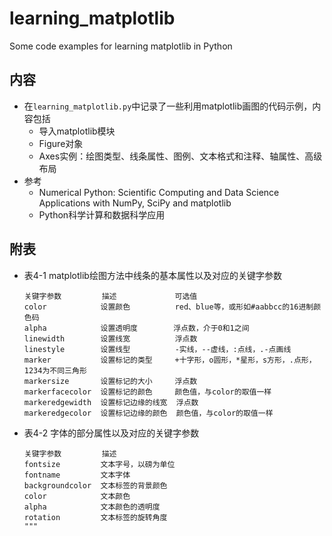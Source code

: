 # learning_matplotlib

Some code examples for learning matplotlib in Python

## 内容
 - 在`learning_matplotlib.py`中记录了一些利用matplotlib画图的代码示例，内容包括
    - 导入matplotlib模块
    - Figure对象
    - Axes实例：绘图类型、线条属性、图例、文本格式和注释、轴属性、高级布局
 - 参考
    - Numerical Python: Scientific Computing and Data Science Applications with NumPy, SciPy and matplotlib
    - Python科学计算和数据科学应用
    
## 附表
 - 表4-1 matplotlib绘图方法中线条的基本属性以及对应的关键字参数
   ```Shell
   关键字参数         描述             可选值
   color            设置颜色          red、blue等，或形如#aabbcc的16进制颜色码
   alpha            设置透明度        浮点数，介于0和1之间
   linewidth        设置线宽          浮点数
   linestyle        设置线型          -实线，--虚线，:点线，.-点画线
   marker           设置标记的类型     +十字形，o圆形，*星形，s方形，.点形，1234为不同三角形
   markersize       设置标记的大小     浮点数
   markerfacecolor  设置标记的颜色     颜色值，与color的取值一样
   markeredgewidth  设置标记边缘的线宽  浮点数
   markeredgecolor  设置标记边缘的颜色  颜色值，与color的取值一样
   ```
 - 表4-2 字体的部分属性以及对应的关键字参数
   ```Shell
   关键字参数         描述
   fontsize         文本字号，以磅为单位
   fontname         文本字体
   backgroundcolor  文本标签的背景颜色
   color            文本颜色
   alpha            文本颜色的透明度
   rotation         文本标签的旋转角度
   """
